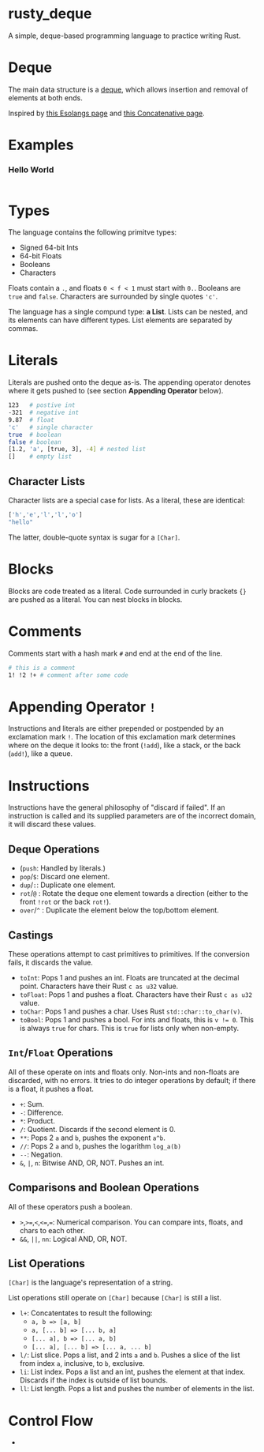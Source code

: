 # rusty_deque

A simple, deque-based programming language to practice writing Rust.

# Deque

The main data structure is a [deque](https://en.wikipedia.org/wiki/Deque), which allows insertion and removal of elements at both ends.

Inspired by [this Esolangs page](https://esolangs.org/wiki/Deque) and [this Concatenative page](https://concatenative.org/wiki/view/Deque).

# Examples

### Hello World
```bash

```

# Types

The language contains the following primitve types:

* Signed 64-bit Ints
* 64-bit Floats
* Booleans
* Characters

Floats contain a `.`, and floats `0 < f < 1` must start with `0.`. Booleans are `true` and `false`. Characters are surrounded by single quotes `'c'`.

The language has a single compund type: **a List**. Lists can be nested, and its elements can have different types. List elements are separated by commas.

# Literals

Literals are pushed onto the deque as-is. The appending operator denotes where it gets pushed to (see section **Appending Operator** below).

```bash
123   # postive int
-321  # negative int
9.87  # float
'c'   # single character
true  # boolean
false # boolean
[1.2, 'a', [true, 3], -4] # nested list
[]    # empty list
```

## Character Lists

Character lists are a special case for lists. As a literal, these are identical:
```bash
['h','e','l','l','o']
"hello"
```
The latter, double-quote syntax is sugar for a `[Char]`.

# Blocks

Blocks are code treated as a literal. Code surrounded in curly brackets `{}` are pushed as a literal. You can nest blocks in blocks.

# Comments

Comments start with a hash mark `#` and end at the end of the line.

```bash
# this is a comment
1! !2 !+ # comment after some code
```


# Appending Operator `!`

Instructions and literals are either prepended or postpended by an exclamation mark `!`.
The location of this exclamation mark determines where on the deque it looks to: the front (`!add`), like a stack, or the back (`add!`), like a queue.

# Instructions

Instructions have the general philosophy of "discard if failed". If an instruction is called and its supplied parameters are of the incorrect domain, it will discard these values.

## Deque Operations
* (`push`: Handled by literals.)
* `pop`/`$`: Discard one element.
* `dup`/`:`: Duplicate one element.
* `rot`/`@` : Rotate the deque one element towards a direction (either to the front `!rot` or the back `rot!`).
* `over`/`^` : Duplicate the element below the top/bottom element.

## Castings

These operations attempt to cast primitives to primitives. If the conversion fails, it discards the value.

* `toInt`: Pops 1 and pushes an int. Floats are truncated at the decimal point. Characters have their Rust `c as u32` value.
* `toFloat`: Pops 1 and pushes a float. Characters have their Rust `c as u32` value.
* `toChar`: Pops 1 and pushes a char. Uses Rust `std::char::to_char(v)`.
* `toBool`: Pops 1 and pushes a bool. For ints and floats, this is `v != 0`. This is always `true` for chars. This is `true` for lists only when non-empty.

## `Int`/`Float` Operations

All of these operate on ints and floats only. Non-ints and non-floats are discarded, with no errors.
It tries to do integer operations by default; if there is a float, it pushes a float.

* `+`: Sum.
* `-`: Difference.
* `*`: Product.
* `/`: Quotient. Discards if the second element is 0.
* `**`: Pops 2 `a` and `b`, pushes the exponent `a^b`.
* `//`: Pops 2 `a` and `b`, pushes the logarithm `log_a(b)`
* `--`: Negation.
* `&`, `|`, `n`: Bitwise AND, OR, NOT. Pushes an int.

## Comparisons and Boolean Operations

All of these operators push a boolean.

* `>`,`>=`,`<`,`<=`,`=`: Numerical comparison. You can compare ints, floats, and chars to each other.
* `&&`, `||`, `nn`: Logical AND, OR, NOT.

## List Operations

`[Char]` is the language's representation of a string.

List operations still operate on `[Char]` because `[Char]` is still a list.

* `l+`: Concatentates to result the following:
  * `a, b => [a, b]`
  * `a, [... b] => [... b, a] `
  * `[... a], b => [... a, b] `
  * `[... a], [... b] => [... a, ... b]`
* `l/`: List slice. Pops a list, and 2 ints `a` and `b`. Pushes a slice of the list from index `a`, inclusive, to `b`, exclusive.
* `li`: List index. Pops a list and an int, pushes the element at that index. Discards if the index is outside of list bounds.
* `ll`: List length. Pops a list and pushes the number of elements in the list.

# Control Flow

* 